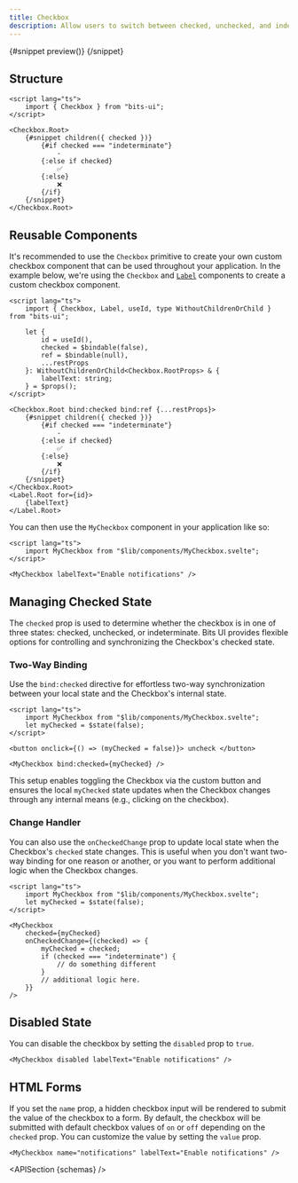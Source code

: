 ```yaml
---
title: Checkbox
description: Allow users to switch between checked, unchecked, and indeterminate states.
---
```


<script>
	import { APISection, ComponentPreviewV2, CheckboxDemo, CheckboxDemoCustom } from '$lib/components/index.js'
	export let schemas;
</script>

<ComponentPreviewV2 name="checkbox-demo" comp="Checkbox">

{#snippet preview()}
<CheckboxDemo />
{/snippet}

</ComponentPreviewV2>

## Structure

```svelte
<script lang="ts">
	import { Checkbox } from "bits-ui";
</script>

<Checkbox.Root>
	{#snippet children({ checked })}
		{#if checked === "indeterminate"}
			-
		{:else if checked}
			✅
		{:else}
			❌
		{/if}
	{/snippet}
</Checkbox.Root>
```

## Reusable Components

It's recommended to use the `Checkbox` primitive to create your own custom checkbox component that can be used throughout your application. In the example below, we're using the `Checkbox` and [`Label`](/docs/components/label) components to create a custom checkbox component.

```svelte title="MyCheckbox.svelte"
<script lang="ts">
	import { Checkbox, Label, useId, type WithoutChildrenOrChild } from "bits-ui";

	let {
		id = useId(),
		checked = $bindable(false),
		ref = $bindable(null),
		...restProps
	}: WithoutChildrenOrChild<Checkbox.RootProps> & {
		labelText: string;
	} = $props();
</script>

<Checkbox.Root bind:checked bind:ref {...restProps}>
	{#snippet children({ checked })}
		{#if checked === "indeterminate"}
			-
		{:else if checked}
			✅
		{:else}
			❌
		{/if}
	{/snippet}
</Checkbox.Root>
<Label.Root for={id}>
	{labelText}
</Label.Root>
```

You can then use the `MyCheckbox` component in your application like so:

```svelte title="+page.svelte"
<script lang="ts">
	import MyCheckbox from "$lib/components/MyCheckbox.svelte";
</script>

<MyCheckbox labelText="Enable notifications" />
```

<CheckboxDemoCustom labelText="Enable notifications" />

## Managing Checked State

The `checked` prop is used to determine whether the checkbox is in one of three states: checked, unchecked, or indeterminate. Bits UI provides flexible options for controlling and synchronizing the Checkbox's checked state.

### Two-Way Binding

Use the `bind:checked` directive for effortless two-way synchronization between your local state and the Checkbox's internal state.

```svelte
<script lang="ts">
	import MyCheckbox from "$lib/components/MyCheckbox.svelte";
	let myChecked = $state(false);
</script>

<button onclick={() => (myChecked = false)}> uncheck </button>

<MyCheckbox bind:checked={myChecked} />
```

This setup enables toggling the Checkbox via the custom button and ensures the local `myChecked` state updates when the Checkbox changes through any internal means (e.g., clicking on the checkbox).

### Change Handler

You can also use the `onCheckedChange` prop to update local state when the Checkbox's `checked` state changes. This is useful when you don't want two-way binding for one reason or another, or you want to perform additional logic when the Checkbox changes.

```svelte
<script lang="ts">
	import MyCheckbox from "$lib/components/MyCheckbox.svelte";
	let myChecked = $state(false);
</script>

<MyCheckbox
	checked={myChecked}
	onCheckedChange={(checked) => {
		myChecked = checked;
		if (checked === "indeterminate") {
			// do something different
		}
		// additional logic here.
	}}
/>
```

## Disabled State

You can disable the checkbox by setting the `disabled` prop to `true`.

```svelte /disabled/
<MyCheckbox disabled labelText="Enable notifications" />
```

<CheckboxDemoCustom disabled labelText="Enable notifications" />

## HTML Forms

If you set the `name` prop, a hidden checkbox input will be rendered to submit the value of the checkbox to a form. By default, the checkbox will be submitted with default checkbox values of `on` or `off` depending on the `checked` prop. You can customize the value by setting the `value` prop.

```svelte /name="notifications"/
<MyCheckbox name="notifications" labelText="Enable notifications" />
```

<APISection {schemas} />

